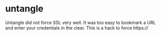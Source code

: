 untangle
========

Untangle did not force SSL very well.  It was too easy to bookmark a URL and enter your credentials in the clear.  This is a hack to force https://
